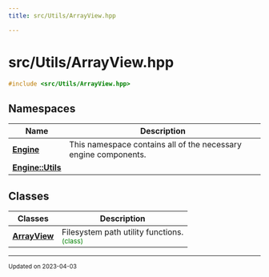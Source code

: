 ```yaml
---
title: src/Utils/ArrayView.hpp

---
```


# src/Utils/ArrayView.hpp




```cpp
#include <src/Utils/ArrayView.hpp>
```

## Namespaces

| Name           | Description    |
| -------------- | -------------- |
| **[Engine](/namespaces/namespaceEngine.md)** | This namespace contains all of the necessary engine components.  |
| **[Engine::Utils](/namespaces/namespaceEngine_1_1Utils.md)** |  |

## Classes

| Classes        | Description    |
| -------------- | -------------- |
| **[ArrayView](/classes/classEngine_1_1Utils_1_1ArrayView.md)** | Filesystem path utility functions. <br> <sup><span style="color:green">(class)</span></sup> |






-------------------------------

<sub>Updated on 2023-04-03</sub>
